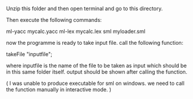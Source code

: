 Unzip this folder and then open terminal and go to this directory.

Then execute the following commands:

ml-yacc mycalc.yacc
ml-lex mycalc.lex
sml myloader.sml


now the programme is ready to take input file. call the following function:

takeFile "inputfile";

where inputfile is the name of the file to be taken as input which should be in this same folder itself.
output should be shown after calling the function.

( I was unable to produce executable for sml on windows. we need to call the function manually in interactive mode. )
